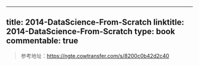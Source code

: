 
---
title: 2014-DataScience-From-Scratch
linktitle: 2014-DataScience-From-Scratch
type: book
commentable: true
---

> 参考地址：https://ngte.cowtransfer.com/s/8200c0b42d2c40

    